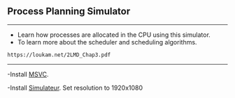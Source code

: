 ## Process Planning Simulator
---
- Learn how processes are allocated in the CPU using this simulator.
- To learn more about the scheduler and scheduling algorithms.
```
https://loukam.net/2LMD_Chap3.pdf
```
---

-Install [MSVC](https://learn.microsoft.com/fr-fr/cpp/windows/latest-supported-vc-redist?view=msvc-170).

-Install [Simulateur](https://github.com/cestbryan-ng/Simulateur-Processus/archive/refs/heads/setup.zip). Set resolution to 1920x1080
